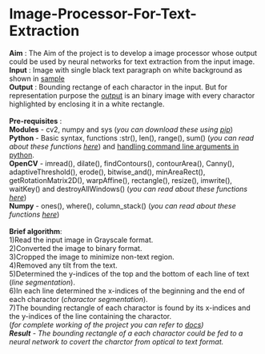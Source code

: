 # Image-Processor-For-Text-Extraction
<b>Aim</b> : The Aim of the project is to develop a image processor whose output could be used by neural networks for text extraction from the input image.<br />
<b>Input</b> : Image with single black text paragraph on white background as shown in [sample](sample_image.jpg)<br />
<b>Output</b> : Bounding rectange of each charactor in the input. But for representation purpose the [output](output.jpg) is an binary image with every charactor highlighted by enclosing it in a white rectangle.<br /><br />
<b>Pre-requisites</b> :<br />
	<b>Modules</b> - cv2, numpy and sys (<i>you can download these using [pip](https://packaging.python.org/tutorials/installing-packages/)</i>)<br />
	<b>Python</b> - Basic syntax, functions :str(), len(), range(), sum() (<i>you can read about these functions [here](https://docs.python.org/3.4/library/functions.html)</i>) and [handling command line arguments in python](http://www.pythonforbeginners.com/argv/more-fun-with-sys-argv).<br />
	<b>OpenCV</b> - imread(), dilate(), findContours(), contourArea(), Canny(), adaptiveThreshold(), erode(), bitwise_and(), minAreaRect(), getRotationMatrix2D(), warpAffine(), rectangle(), resize(), imwrite(), waitKey() and destroyAllWindows() (<i>you can read about these functions [here](https://docs.opencv.org/3.1.0/d2/d96/tutorial_py_table_of_contents_imgproc.html)</i>)<br />
	<b>Numpy</b> - ones(), where(), column_stack() (<i>you can read about these functions [here](https://docs.scipy.org/doc/numpy-1.14.0/genindex.html)</i>)<br /><br />
<b>Brief algorithm</b>:<br />
1)Read the input image in Grayscale format.<br />
2)Converted the image to binary format.<br />
3)Cropped the image to minimize non-text region.<br />
4)Removed any tilt from the text.<br />
5)Determined the y-indices of the top and the bottom of each line of text (<i>line segmentation</i>).<br />
6)In each line determined the x-indices of the beginning and the end of each charactor (<i>charactor segmentation</i>).<br />
7)The bounding rectangle of each charactor is found by its x-indices and the y-indices of the line containing the charactor.<br />(<i>for complete working of the project you can refer to [docs](complete_docs))<br />
<b>Result</b> - The bounding rectangle of a each charactor could be fed to a neural network to covert the charctor from optical to text format.<br />

 
	
